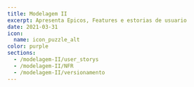 ```yaml
---
title: Modelagem II
excerpt: Apresenta Epicos, Features e estorias de usuario
date: 2021-03-31
icon:
  name: icon_puzzle_alt
color: purple
sections:
  - /modelagem-II/user_storys
  - /modelagem-II/NFR
  - /modelagem-II/versionamento
---
```

